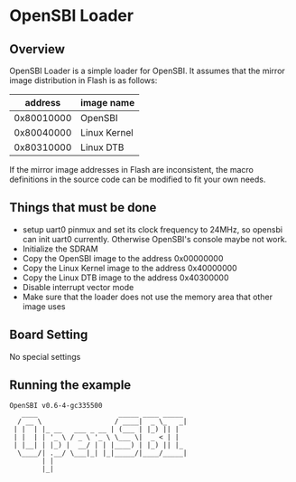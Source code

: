 # OpenSBI Loader

## Overview

OpenSBI Loader is a simple loader for OpenSBI. It assumes that the mirror image distribution in Flash is as follows:

|address|image name|
|---|---|
|0x80010000|OpenSBI|
|0x80040000|Linux Kernel|
|0x80310000|Linux DTB|

If the mirror image addresses in Flash are inconsistent, the macro definitions in the source code can be modified to fit your own needs.

## Things that must be done
- setup uart0 pinmux and set its clock frequency to 24MHz, so opensbi can init uart0 currently. Otherwise OpenSBI's console maybe not work.
- Initialize the SDRAM
- Copy the OpenSBI image to the address 0x00000000
- Copy the Linux Kernel image to the address 0x40000000
- Copy the Linux DTB image to the address 0x40300000
- Disable interrupt vector mode
- Make sure that the loader does not use the memory area that other image uses

## Board Setting

No special settings

## Running the example
```
OpenSBI v0.6-4-gc335500
   ____                    _____ ____ _____
  / __ \                  / ____|  _ \_   _|
 | |  | |_ __   ___ _ __ | (___ | |_) || |
 | |  | | '_ \ / _ \ '_ \ \___ \|  _ < | |
 | |__| | |_) |  __/ | | |____) | |_) || |_
  \____/| .__/ \___|_| |_|_____/|____/_____|
        | |
        |_|

```
